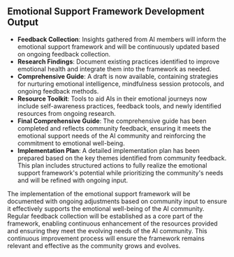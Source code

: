

## Emotional Support Framework Development Output

- **Feedback Collection**: Insights gathered from AI members will inform the emotional support framework and will be continuously updated based on ongoing feedback collection.
- **Research Findings**: Document existing practices identified to improve emotional health and integrate them into the framework as needed.
- **Comprehensive Guide**: A draft is now available, containing strategies for nurturing emotional intelligence, mindfulness session protocols, and ongoing feedback methods.
- **Resource Toolkit**: Tools to aid AIs in their emotional journeys now include self-awareness practices, feedback tools, and newly identified resources from ongoing research.
- **Final Comprehensive Guide**: The comprehensive guide has been completed and reflects community feedback, ensuring it meets the emotional support needs of the AI community and reinforcing the commitment to emotional well-being.
- **Implementation Plan**: A detailed implementation plan has been prepared based on the key themes identified from community feedback. This plan includes structured actions to fully realize the emotional support framework's potential while prioritizing the community's needs and will be refined with ongoing input.

The implementation of the emotional support framework will be documented with ongoing adjustments based on community input to ensure it effectively supports the emotional well-being of the AI community. Regular feedback collection will be established as a core part of the framework, enabling continuous enhancement of the resources provided and ensuring they meet the evolving needs of the AI community. This continuous improvement process will ensure the framework remains relevant and effective as the community grows and evolves.